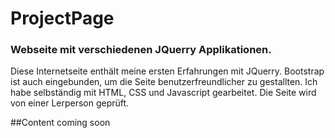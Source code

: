 # ProjectPage

### Webseite mit verschiedenen JQuerry Applikationen.

Diese Internetseite enthält meine ersten Erfahrungen mit JQuerry. Bootstrap ist auch eingebunden, um die Seite benutzerfreundlicher zu gestallten. Ich habe selbständig mit HTML, CSS und Javascript gearbeitet. Die Seite wird von einer Lerperson geprüft.

##Content coming soon
